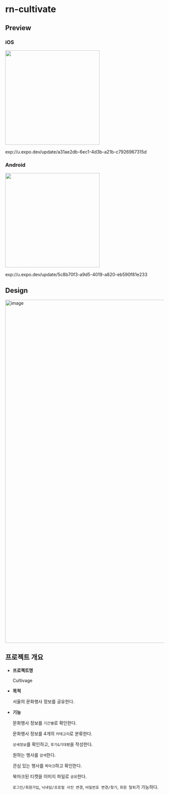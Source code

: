 # rn-cultivate

## Preview

### iOS

<img src='https://user-images.githubusercontent.com/88768022/212247254-c70ac045-ab56-4667-80c8-d8935915aa64.png' width='300px'/>

exp://u.expo.dev/update/a31ae2db-6ec1-4d3b-a21b-c7926967315d

### Android

<img src='https://user-images.githubusercontent.com/88768022/212247268-fe08dbf4-a9cd-4781-8783-4e10de5bb67c.png' width='300px'/>

exp://u.expo.dev/update/5c8b70f3-a9d5-4019-a820-eb590f81e233

## Design
<img width="1091" alt="image" src="https://user-images.githubusercontent.com/88768022/212254943-41014146-241d-4abf-a312-0d3818c6de34.png">

## 프로젝트 개요

- **프로젝트명**
    
    Cultivage
    
- **목적**
    
    서울의 문화행사 정보를 공유한다.
    
- **기능**
    
    문화행사 정보를 `기간별`로 확인한다.
    
    문화행사 정보를 4개의 `카테고리`로 분류한다.
    
    `상세정보`를 확인하고, `후기&기대평`을 작성한다.
    
    원하는 행사를 `검색`한다.
    
    관심 있는 행사를 `북마크`하고 확인한다.
    
    북마크된 티켓을 이미지 파일로 `공유`한다.
    
    `로그인/회원가입`, `닉네임/프로필 사진 변경`, `비밀번호 변경/찾기`, `회원 탈퇴`가 가능하다.
